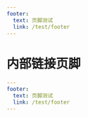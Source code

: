 ```yaml
---
footer:
  text: 页脚测试
  link: /test/footer
---
```


# 内部链接页脚

```yml
---
footer:
  text: 页脚测试
  link: /test/footer
---

```
